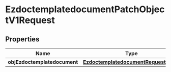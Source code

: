 

# EzdoctemplatedocumentPatchObjectV1Request

## Properties

Name | Type | Description | Notes
------------ | ------------- | ------------- | -------------
**objEzdoctemplatedocument** | [**EzdoctemplatedocumentRequestPatch**](EzdoctemplatedocumentRequestPatch.md) |  | 




